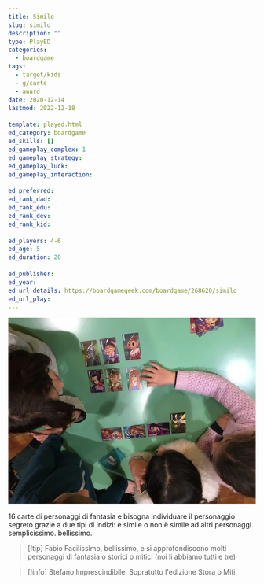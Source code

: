 ```yaml
---
title: Similo
slug: similo
description: ""
type: PlayED
categories:
  - boardgame
tags:
  - target/kids
  - g/carte
  - award
date: 2020-12-14
lastmod: 2022-12-18

template: played.html
ed_category: boardgame
ed_skills: []
ed_gameplay_complex: 1
ed_gameplay_strategy: 
ed_gameplay_luck: 
ed_gameplay_interaction: 

ed_preferred: 
ed_rank_dad: 
ed_rank_edu: 
ed_rank_dev: 
ed_rank_kid: 

ed_players: 4-6
ed_age: 5
ed_duration: 20

ed_publisher: 
ed_year: 
ed_url_details: https://boardgamegeek.com/boardgame/268620/similo
ed_url_play: 
---
```


![](../../assets/img/played/boardgame/similo.webp)

16 carte di personaggi di fantasia e bisogna individuare il personaggio segreto grazie a due tipi di indizi: è simile o non è simile ad altri personaggi. semplicissimo. bellissimo.

> [!tip] Fabio
> Facilissimo, bellissimo, e si approfondiscono molti personaggi di fantasia o storici o mitici (noi li abbiamo tutti e tre)

> [!info] Stefano
> Imprescindibile. Sopratutto l'edizione Stora o Miti.
